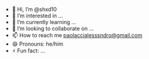- 👋 Hi, I’m @shxd10
- 👀 I’m interested in ...
- 🌱 I’m currently learning ...
- 💞️ I’m looking to collaborate on ...
- 📫 How to reach me paolaccialesssndro@gmail.com
- 😄 Pronouns: he/him
- ⚡ Fun fact: ...

<!---
shxd10/shxd10 is a ✨ special ✨ repository because its `README.md` (this file) appears on your GitHub profile.
You can click the Preview link to take a look at your changes.
--->
